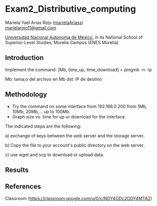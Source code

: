 # Exam2_Distributive_computing


Mariela Yael Arias Rojo ([marielaAriass](https://github.com/marielaAriass))  
marielarojo11@gmail.com 

[Universidad Nacional Autonoma de México](unam.mx), in its National School of Superior-Level Studies, Morelia Campus (ENES Morelia)

## Introduction 
Implement the command:
[Mb, time_up, time_download] = pingmb -n <Mb> -ip <dst>

Mb: tama;o del archivo en Mb 
dst:  IP de destino
  
## Methodology
- Try the command on some interface from 192.168.0.200 from 1Mb, 10Mb, 20Mb,... up to 100Mb.
- Graph size vs. time for up or download for the interface.

The indicated steps are the following:
  
  a) exchange of keys between the web server and the storage server.
  
  b) Copy the file to your account's public directory on the web server.

  c) use wget and scp to download or upload data.

## Results 

  
## References
Classroom (https://classroom.google.com/u/0/c/NDY4ODc2ODY4MTA2)
